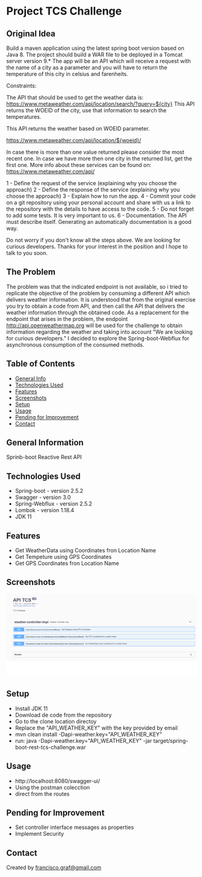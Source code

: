 # Project TCS Challenge

## Original Idea

Build a maven application using the latest spring boot version based on Java 8.
The project should build a WAR file to be deployed in a Tomcat server version 9.*
The app will be an API which will receive a request with the name of a city as a parameter and you will have to return the temperature of this city in celsius and farenheits.

Constraints:

The API that should be used to get the weather data is: https://www.metaweather.com/api/location/search/?query=${city}
This API returns the WOEID of the city, use that information to search the temperatures.


This API returns the weather based on WOEID parameter.

https://www.metaweather.com/api/location/${woeid}/


In case there is more than one value returned please consider the most recent one.
In case we have more then one city in the returned list, get the first one.
More info about these services can be found on:
https://www.metaweather.com/api/

1 - Define the request of the service (explaining why you choose the approach)
2 - Define the response of the service (explaining why you choose the approach)
3 - Explain how to run the app.
4 - Commit your code on a git repository using your personal account and share with us a link to the repository with the details to have access to the code.
5 - Do not forget to add some tests. It is very important to us.
6 - Documentation. The API must describe itself. Generating an automatically documentation is a good way.

Do not worry if you don't know all the steps above.
We are looking for curious developers.
Thanks for your interest in the position and I hope to talk to you soon.

## The Problem

The problem was that the indicated endpoint is not available, so i tried to replicate the objective of the problem by consuming a different API which delivers weather information.
It is understood that from the original exercise you try to obtain a code from API, and then call the API that delivers the weather information through the obtained code. 
As a replacement for the endpoint that arises in the problem, the endpoint http://api.openweathermap.org will be used for the challenge to obtain information regarding the weather and taking into account "We are looking for curious developers."  I decided to explore the Spring-boot-Webflux for asynchronous consumption of the consumed methods.


## Table of Contents
* [General Info](#general-information)
* [Technologies Used](#technologies-used)
* [Features](#features)
* [Screenshots](#screenshots)
* [Setup](#setup)
* [Usage](#usage)
* [Pending for Improvement](#Pending-for-Improvement)
* [Contact](#contact)


## General Information
Sprinb-boot Reactive Rest API


## Technologies Used
- Spring-boot - version 2.5.2
- Swagger - version 3.0
- Spring-Webflux - version 2.5.2
- Lombok - version 1.18.4
- JDK 11

## Features
- Get WeatherData using Coordinates fron Location Name
- Get Tempeture using GPS Coordinates
- Get GPS Coordinates fron Location Name


## Screenshots
![Swagger screenshot](./img/swagger.png)

## Setup
- Install JDK 11
- Download de code from the repository
- Go to the clone location directoy
- Replace the "API_WEATHER_KEY" with the key provided by email
- mvn clean install -Dapi-weather.key="API_WEATHER_KEY"
- run: java -Dapi-weather.key="API_WEATHER_KEY" -jar target/spring-boot-rest-tcs-challenge.war

## Usage

- http://localhost:8080/swagger-ui/
- Using the postman colecction
- direct from the routes

## Pending for Improvement

- Set controller interface messages as properties
- Implement Security

## Contact
Created by francisco.graf@gmail.com
